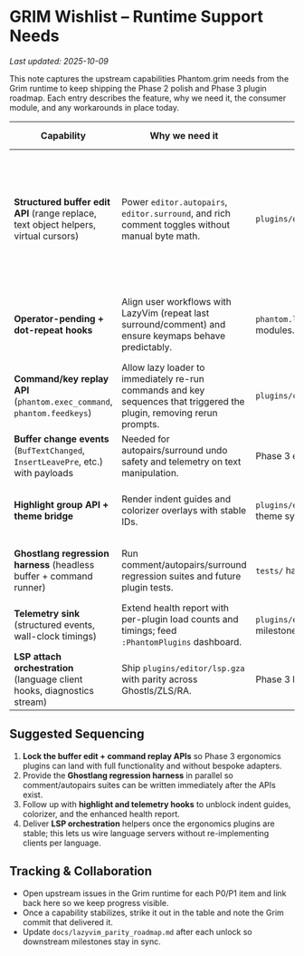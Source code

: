 # GRIM Wishlist – Runtime Support Needs

_Last updated: 2025-10-09_

This note captures the upstream capabilities Phantom.grim needs from the Grim
runtime to keep shipping the Phase 2 polish and Phase 3 plugin roadmap. Each
entry describes the feature, why we need it, the consumer module, and any
workarounds in place today.

| Capability | Why we need it | Consumers | Current workaround | Priority |
|------------|----------------|-----------|--------------------|----------|
| **Structured buffer edit API** (range replace, text object helpers, virtual cursors) | Power `editor.autopairs`, `editor.surround`, and rich comment toggles without manual byte math. | `plugins/editor/{comment,autopairs,surround}.gza` | Scratch adapter that copies buffer lines into Ghostlang and re-writes via bridge. Fails on multi-byte + large files. | P0 |
| **Operator-pending + dot-repeat hooks** | Align user workflows with LazyVim (repeat last surround/comment) and ensure keymaps behave predictably. | `phantom.lazy` descriptor replay, comment/surround modules. | Manual state tracking per plugin; no global repeat integration. | P0 |
| **Command/key replay API** (`phantom.exec_command`, `phantom.feedkeys`) | Allow lazy loader to immediately re-run commands and key sequences that triggered the plugin, removing rerun prompts. | `plugins/core/plugin-manager.gza` | We log pending actions and ask the user to rerun manually. | P0 |
| **Buffer change events** (`BufTextChanged`, `InsertLeavePre`, etc.) with payloads | Needed for autopairs/surround undo safety and telemetry on text manipulation. | Phase 3 ergonomics plugins, health reporter. | Polling via timers; no payload data. | P1 |
| **Highlight group API + theme bridge** | Render indent guides and colorizer overlays with stable IDs. | `plugins/editor/{indent-guides,colorizer}.gza`, theme system. | Placeholder ANSI styling, no per-scope highlights. | P1 |
| **Ghostlang regression harness** (headless buffer + command runner) | Run comment/autopairs/surround regression suites and future plugin tests. | `tests/` harness, CI. | Tests stubbed out; we rely on manual smoke tests. | P1 |
| **Telemetry sink** (structured events, wall-clock timings) | Extend health report with per-plugin load counts and timings; feed `:PhantomPlugins` dashboard. | `plugins/extras/health.gza`, observability milestone. | We store metrics in-memory; no exporter. | P2 |
| **LSP attach orchestration** (language client hooks, diagnostics stream) | Ship `plugins/editor/lsp.gza` with parity across Ghostls/ZLS/RA. | Phase 3 language tooling | Currently experimental in `ghostls`; no shared interface. | P2 |

## Suggested Sequencing

1. **Lock the buffer edit + command replay APIs** so Phase 3 ergonomics plugins
   can land with full functionality and without bespoke adapters.
2. Provide the **Ghostlang regression harness** in parallel so comment/autopairs
   suites can be written immediately after the APIs exist.
3. Follow up with **highlight and telemetry hooks** to unblock indent guides,
   colorizer, and the enhanced health report.
4. Deliver **LSP orchestration** helpers once the ergonomics plugins are stable;
   this lets us wire language servers without re-implementing clients per
   language.

## Tracking & Collaboration

- Open upstream issues in the Grim runtime for each P0/P1 item and link back
  here so we keep progress visible.
- Once a capability stabilizes, strike it out in the table and note the Grim
  commit that delivered it.
- Update `docs/lazyvim_parity_roadmap.md` after each unlock so downstream
  milestones stay in sync.
